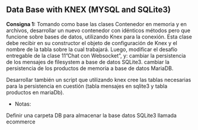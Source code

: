 ## Data Base with KNEX (MYSQL and SQLite3)

**Consigna 1:** Tomando como base las clases Contenedor en memoria y en archivos, desarrollar un nuevo contenedor con idénticos métodos pero que funcione sobre bases de datos, utilizando Knex para la conexión. Esta clase debe recibir en su constructor el objeto de configuración de Knex y el nombre de la tabla sobre la cual trabajará. Luego, modificar el desafío entregable de la clase 11”Chat con Websocket”, y:
cambiar la persistencia de los mensajes de filesystem a base de datos SQLite3.
cambiar la persistencia de los productos de memoria a base de datos MariaDB.

Desarrollar también un script que utilizando knex cree las tablas necesarias para la persistencia en cuestión (tabla mensajes en sqlite3 y tabla productos en mariaDb).

- Notas:

Definir una carpeta DB para almacenar la base datos SQLite3 llamada ecommerce

